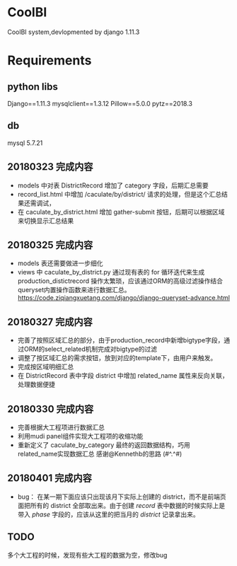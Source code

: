 # CoolBI
CoolBI  system,devlopmented by django 1.11.3

# Requirements
## python libs

Django==1.11.3
mysqlclient==1.3.12
Pillow==5.0.0
pytz==2018.3

## db
mysql 5.7.21

## 20180323 完成内容
- models 中对表 DistrictRecord 增加了 category 字段，后期汇总需要
- record_list.html 中增加 /caculate/by/district/ 请求的处理，但是这个汇总结果还需调试，
- 在 caculate_by_district.html 增加 gather-submit 按钮，后期可以根据区域来切换显示汇总结果

## 20180325 完成内容
- models 表还需要做进一步细化
- views 中 caculate_by_district.py 通过现有表的 for 循环迭代来生成 production_distictrecord 操作太繁琐，应该通过ORM的高级过滤操作结合queryset内置操作函数来进行数据汇总。https://code.ziqiangxuetang.com/django/django-queryset-advance.html

## 20180327 完成内容
- 完善了按照区域汇总的部分，由于production_record中新增bigtype字段，通过ORM的select_related机制完成对bigtype的过滤
- 调整了按区域汇总的需求按钮，放到对应的template下，由用户来触发。
- 完成按区域明细汇总
- 在 DistrictRecord 表中字段 district 中增加 related_name 属性来反向关联，处理数据便捷

## 20180330 完成内容
- 完善根据大工程项进行数据汇总
- 利用mudi panel组件实现大工程项的收缩功能
- 重新定义了 caculate_by_category 最终的返回数据结构，巧用 related_name实现数据汇总 感谢@Kennethb的思路 (#^.^#)

## 20180401 完成内容
- bug： 在某一期下面应该只出现该月下实际上创建的 district，而不是前端页面把所有的 district 全部取出来。由于创建 *record* 表中数据的时候实际上是带入 *phase* 字段的，应该从这里的把当月的 *district* 记录拿出来。


## TODO
多个大工程的时候，发现有些大工程的数据为空，修改bug
